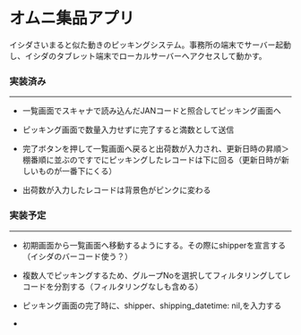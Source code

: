 # オムニ集品アプリ

イシダさいまると似た動きのピッキングシステム。事務所の端末でサーバー起動し、イシダのタブレット端末でローカルサーバーへアクセスして動かす。



### 実装済み
---
* 一覧画面でスキャナで読み込んだJANコードと照合してピッキング画面へ

* ピッキング画面で数量入力せずに完了すると満数として送信

* 完了ボタンを押して一覧画面へ戻ると出荷数が入力され、更新日時の昇順＞棚番順に並ぶのですでにピッキングしたレコードは下に回る（更新日時が新しいものが一番下にくる）

* 出荷数が入力したレコードは背景色がピンクに変わる



### 実装予定
---

* 初期画面から一覧画面へ移動するようにする。その際にshipperを宣言する（イシダのバーコード使う？）

* 複数人でピッキングするため、グループNoを選択してフィルタリングしてレコードを分割する（フィルタリングなしも含める）

* ピッキング画面の完了時に、shipper、shipping_datetime: nil,を入力する

* 
